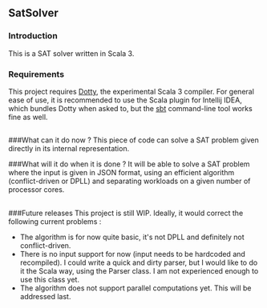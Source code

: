 ## SatSolver

### Introduction
This is a SAT solver written in Scala 3. 

### Requirements
This project requires [Dotty](https://github.com/lampepfl/dotty), the experimental Scala 3 compiler.
For general ease of use, it is recommended to use the Scala plugin for Intellij IDEA, which bundles Dotty when asked to, but the [sbt](https://dotty.epfl.ch/) command-line tool works fine as well.

##
###What can it do now ?
This piece of code can solve a SAT problem given directly in its internal representation.

###What will it do when it is done ?
It will be able to solve a SAT problem where the input is given in JSON format, using an efficient algorithm (conflict-driven or DPLL) and separating workloads on a given number of processor cores.

##
###Future releases 
This project is still WIP. Ideally, it would correct the following current problems :
* The algorithm is for now quite basic, it's not DPLL and definitely not conflict-driven.
* There is no input support for now (input needs to be hardcoded and recompiled). I could write a quick and dirty parser, but I would like to do it the Scala way, using the Parser class. I am not experienced enough to use this class yet.
* The algorithm does not support parallel computations yet.  This will be addressed last.